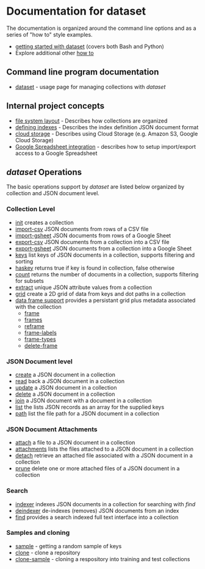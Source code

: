 
# Documentation for dataset

The documentation is organized around the command line options and as a series
of "how to" style examples.

+ [getting started with dataset](../how-to/getting-started-with-dataset.html) (covers both Bash and Python)
+ Explore additional other [how to](../how-to/)

## Command line program documentation

+ [dataset](dataset.html) - usage page for managing collections with _dataset_

## Internal project concepts

+ [file system layout](../how-to/file-system-layout.html) - Describes how collections are organized
+ [defining indexes](../how-to/defining-indexes.html) - Describes the index definition JSON document format
+ [cloud storage](../how-to/cloud-storage.html) - Describes using Cloud Storage (e.g. Amazon S3, Google Cloud Storage)
+ [Google Spreadsheet integration](../how-to/gsheet-integration.html) - describes how to setup import/export access to a Google Spreadsheet 

## _dataset_ Operations

The basic operations support by *dataset* are listed below organized by collection and JSON document level.

### Collection Level

+ [init](init.html) creates a collection
+ [import-csv](import-csv.html) JSON documents from rows of a CSV file
+ [import-gsheet](import.html) JSON documents from rows of a Google Sheet
+ [export-csv](export-csv.html) JSON documents from a collection into a CSV file
+ [export-gsheet](export-gsheet.html) JSON documents from a collection into a Google Sheet
+ [keys](keys.html) list keys of JSON documents in a collection, supports filtering and sorting
+ [haskey](haskey.html) returns true if key is found in collection, false otherwise
+ [count](count.html) returns the number of documents in a collection, supports filtering for subsets
+ [extract](extract.html) unique JSON attribute values from a collection
+ [grid](grid.html) create a 2D grid of data from keys and dot paths in a collection
+ [data frame support](../how-to/collections-grids-and-frames.html) provides a persistant grid plus metadata associated with the collection
    + [frame](frame.html)
    + [frames](frames.html)
    + [reframe](reframe.html)
    + [frame-labels](frame-labels.html)
    + [frame-types](frame-types.html)
    + [delete-frame](delete-frame.html)

### JSON Document level

+ [create](create.html) a JSON document in a collection
+ [read](read.html) back a JSON document in a collection
+ [update](update.html) a JSON document in a collection
+ [delete](delete.html) a JSON document in a collection
+ [join](join.html) a JSON document with a document in a collection
+ [list](list.html) the lists JSON records as an array for the supplied keys
+ [path](path.html) list the file path for a JSON document in a collection

### JSON Document Attachments

+ [attach](attach.html) a file to a JSON document in a collection
+ [attachments](attachments.html) lists the files attached to a JSON document in a collection
+ [detach](detach.html) retrieve an attached file associated with a JSON document in a collection
+ [prune](prune.html) delete one or more attached files of a JSON document in a collection

### Search

+ [indexer](indexer.html) indexes JSON documents in a collection for searching with _find_
+ [deindexer](deindexer.html) de-indexes (removes) JSON documents from an index
+ [find](find.html) provides a search indexed full text interface into a collection

### Samples and cloning

+ [sample](sample.html) - getting a random sample of keys
+ [clone](clone.html) - clone a repository
+ [clone-sample](clone-sample.html) - cloning a respository into training and test collections


